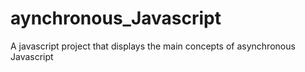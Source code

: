 # aynchronous_Javascript
A javascript project that displays the main concepts of asynchronous Javascript 
